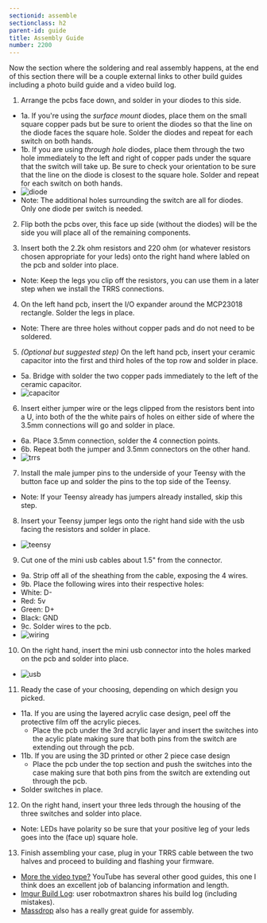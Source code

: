 ```yaml
---
sectionid: assemble
sectionclass: h2
parent-id: guide
title: Assembly Guide
number: 2200
---
```


Now the section where the soldering and real assembly happens, at the end of this section there will be a couple external links to other build guides including a photo build guide and a video build log.

1. Arrange the pcbs face down, and solder in your diodes to this side.
  * 1a. If you're using the _surface mount_ diodes, place them on the small square copper pads but be sure to orient the diodes so that the line on the diode faces the square hole. Solder the diodes and repeat for each switch on both hands.
  * 1b. If you are using _through hole_ diodes, place them through the two hole immediately to the left and right of copper pads under the square that the switch will take up. Be sure to check your orientation to be sure that the line on the diode is closest to the square hole. Solder and repeat for each switch on both hands.
  * ![diode](../img/diode-min.jpg)
  * Note: The additional holes surrounding the switch are all for diodes. Only one diode per switch is needed.
2. Flip both the pcbs over, this face up side (without the diodes) will be the side you will place all of the remaining components.

3. Insert both the 2.2k ohm resistors and 220 ohm (or whatever resistors chosen appropriate for your leds) onto the right hand where labled on the pcb and solder into place. 
 * Note: Keep the legs you clip off the resistors, you can use them in a later step when we install the TRRS connections.

4. On the left hand pcb, insert the I/O expander around the MCP23018 rectangle. Solder the legs in place.
 * Note: There are three holes without copper pads and do not need to be soldered.

5. _(Optional but suggested step)_ On the left hand pcb, insert your ceramic capacitor into the first and third holes of the top row and solder in place.
 * 5a. Bridge with solder the two copper pads immediately to the left of the ceramic capacitor.
 * ![capacitor](../img/ceramic-min.jpg)

6. Insert either jumper wire or the legs clipped from the resistors bent into a U, into both of the the white pairs of holes on either side of where the 3.5mm connections will go and solder in place.
 * 6a. Place 3.5mm connection, solder the 4 connection points.
 * 6b. Repeat both the jumper and 3.5mm connectors on the other hand.
 * ![trrs](../img/trrs-min.jpg)

7. Install the male jumper pins to the underside of your Teensy with the button face up and solder the pins to the top side of the Teensy.
 * Note: If your Teensy already has jumpers already installed, skip this step.

8. Insert your Teensy jumper legs onto the right hand side with the usb facing the resistors and solder in place.
 * ![teensy](../img/teensy-min.jpg)

9. Cut one of the mini usb cables about 1.5" from the connector.
 * 9a. Strip off all of the sheathing from the cable, exposing the 4 wires.
 * 9b. Place the following wires into their respective holes:
  * White: D-
  * Red:   5v
  * Green: D+
  * Black: GND
 * 9c. Solder wires to the pcb.
 * ![wiring](../img/wiring-min.jpg)

10. On the right hand, insert the mini usb connector into the holes marked on the pcb and solder into place.
 * ![usb](../img/usb-min.jpg)

11. Ready the case of your choosing, depending on which design you picked.
 * 11a. If you are using the layered acrylic case design, peel off the protective film off the acrylic pieces. 
   * Place the pcb under the 3rd acrylic layer and insert the switches into the acylic plate making sure that both pins from the switch are extending out through the pcb.
 * 11b. If you are using the 3D printed or other 2 piece case design
   * Place the pcb under the top section and push the switches into the case making sure that both pins from the switch are extending out through the pcb.
 * Solder switches in place.

12. On the right hand, insert your three leds through the housing of the three switches and solder into place.
 * Note: LEDs have polarity so be sure that your positive leg of your leds goes into the (face up) square hole.
	
13. Finish assembling your case, plug in your TRRS cable between the two halves and proceed to building and flashing your firmware.

* [More the video type?](https://www.youtube.com/watch?v=x1irVrAl3Ts) YouTube has several other good guides, this one I think does an excellent job of balancing information and length.
* [Imgur Build Log](http://imgur.com/a/3riAB): user robotmaxtron shares his build log \(including mistakes\).
* [Massdrop](https://www.massdrop.com/ext/ergodox/assembly.php) also has a really great guide for assembly.

